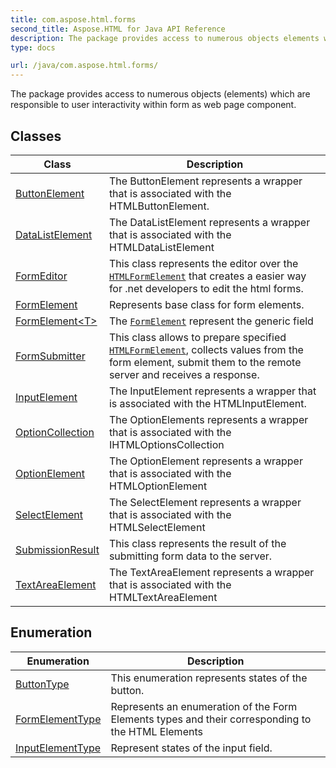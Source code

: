 ```yaml
---
title: com.aspose.html.forms
second_title: Aspose.HTML for Java API Reference
description: The package provides access to numerous objects elements which are responsible to user interactivity within form as web page component
type: docs

url: /java/com.aspose.html.forms/
---
```

The package provides access to numerous objects (elements) which are responsible to user interactivity within form as web page component.

## Classes

| Class | Description |
| --- | --- |
| [ButtonElement](./buttonelement/) | The ButtonElement represents a wrapper that is associated with the HTMLButtonElement. |
| [DataListElement](./datalistelement/) | The DataListElement represents a wrapper that is associated with the HTMLDataListElement |
| [FormEditor](./formeditor/) | This class represents the editor over the [`HTMLFormElement`](../com.aspose.html/htmlformelement/) that creates a easier way for .net developers to edit the html forms. |
| [FormElement](./formelement/) | Represents base class for form elements. |
| [FormElement&lt;T&gt;](./formelement-1/) | The [`FormElement`](../com.aspose.html.forms/formelement/) represent the generic field |
| [FormSubmitter](./formsubmitter/) | This class allows to prepare specified [`HTMLFormElement`](../com.aspose.html/htmlformelement/), collects values from the form element, submit them to the remote server and receives a response. |
| [InputElement](./inputelement/) | The InputElement represents a wrapper that is associated with the HTMLInputElement. |
| [OptionCollection](./optioncollection/) | The OptionElements represents a wrapper that is associated with the IHTMLOptionsCollection |
| [OptionElement](./optionelement/) | The OptionElement represents a wrapper that is associated with the HTMLOptionElement |
| [SelectElement](./selectelement/) | The SelectElement represents a wrapper that is associated with the HTMLSelectElement |
| [SubmissionResult](./submissionresult/) | This class represents the result of the submitting form data to the server. |
| [TextAreaElement](./textareaelement/) | The TextAreaElement represents a wrapper that is associated with the HTMLTextAreaElement |
## Enumeration

| Enumeration | Description |
| --- | --- |
| [ButtonType](./buttontype/) | This enumeration represents states of the button. |
| [FormElementType](./formelementtype/) | Represents an enumeration of the Form Elements types and their corresponding to the HTML Elements |
| [InputElementType](./inputelementtype/) | Represent states of the input field. |
